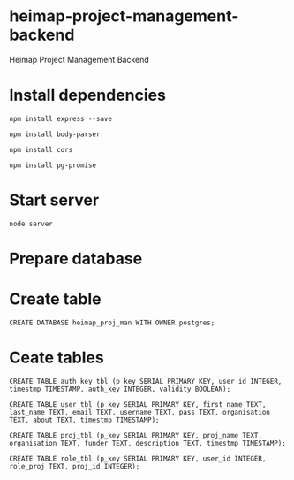 # heimap-project-management-backend
Heimap Project Management Backend

# Install dependencies

```npm install express --save```

```npm install body-parser```

```npm install cors```

```npm install pg-promise```

# Start server

```node server```

# Prepare database 

# Create table 

```CREATE DATABASE heimap_proj_man WITH OWNER postgres;```

# Ceate tables

```CREATE TABLE auth_key_tbl (p_key SERIAL PRIMARY KEY, user_id INTEGER, timestmp TIMESTAMP, auth_key INTEGER, validity BOOLEAN);```

```CREATE TABLE user_tbl (p_key SERIAL PRIMARY KEY, first_name TEXT, last_name TEXT, email TEXT, username TEXT, pass TEXT, organisation TEXT, about TEXT, timestmp TIMESTAMP);```

```CREATE TABLE proj_tbl (p_key SERIAL PRIMARY KEY, proj_name TEXT, organisation TEXT, funder TEXT, description TEXT, timestmp TIMESTAMP);```

```CREATE TABLE role_tbl (p_key SERIAL PRIMARY KEY, user_id INTEGER, role_proj TEXT, proj_id INTEGER);```


